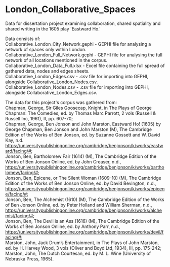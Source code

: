 # London_Collaborative_Spaces
Data for dissertation project examining collaboration, shared spatiality and shared writing in the 1605 play 'Eastward Ho.'

Data consists of:  
Collaborative_London_City_Network.gephi - GEPHI file for analysing a network of spaces only within London.  
Collaborative_London_Full_Network.gephi - GEPHI file for analysing the full network of all locations mentioned in the corpus.  
Collaborative_London_Data_Full.xlsx - Excel file containing the full spread of gathered data, nodes and edges sheets.  
Collaborative_London_Edges.csv - .csv file for importing into GEPHI, alongside Collaborative_London_Nodes.csv.  
Collaborative_London_Nodes.csv - .csv file for importing into GEPHI, alongside Collaborative_London_Edges.csv.  

The data for this project's corpus was gathered from:  
Chapman, George, Sir Giles Goosecap, Knight, in The Plays of George Chapman: The Comedies, ed. by Thomas Marc Parrott, 2 vols (Russell & Russell Inc, 1961), II, pp. 607-70;  
Chapman, George, Ben Jonson and John Marston, Eastward Ho! (1605) by George Chapman, Ben Jonson and John Marston (M), The Cambridge Edition of the Works of Ben Jonson, ed. by Suzanne Gossett and W. David Kay, n.d. <https://universitypublishingonline.org/cambridge/benjonson/k/works/eastward/facing/#>;  
Jonson, Ben, Bartholomew Fair (1614) (M), The Cambridge Edition of the Works of Ben Jonson Online, ed, by John Creaser, n.d., <https://universitypublishingonline.org/cambridge/benjonson/k/works/bartholomew/facing/#>;  
Jonson, Ben, Epicene, or The Silent Woman (1609-10) (M), The Cambridge Edition of the Works of Ben Jonson Online, ed. by David Bevington, n.d., <https://universitypublishingonline.org/cambridge/benjonson/k/works/epicene/facing/#>;  
Jonson, Ben, The Alchemist (1610) (M), The Cambridge Edition of the Works of Ben Jonson Online, ed. by Peter Holland and William Sherman, n.d., <https://universitypublishingonline.org/cambridge/benjonson/k/works/alchemist/facing/#>;  
Jonson, Ben, The Devil is an Ass (1616) (M), The Cambridge Edition of the Works of Ben Jonson Online, ed. by Anthony Parr, n.d., <https://universitypublishingonline.org/cambridge/benjonson/k/works/devil/facing/#>;  
Marston, John, Jack Drum’s Entertainment, in The Plays of John Marston, ed. by H. Harvey Wood, 3 vols (Oliver and Boyd Ltd, 1934), III, pp. 175-242;  
Marston, John, The Dutch Courtesan, ed. by M. L. Wine (University of Nebraska Press, 1965).
